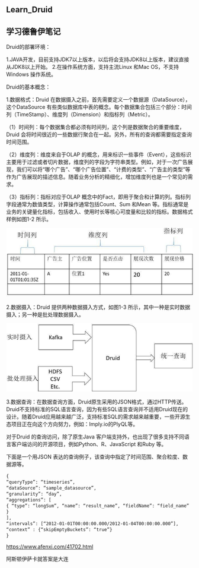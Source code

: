 ## Learn_Druid
## 学习德鲁伊笔记

Druid的部署环境：

1.JAVA开发，目前支持JDK7以上版本，以后将会支持JDK8以上版本，建议直接从JDK8以上开始。
2.在操作系统方面，支持主流Linux 和Mac OS，不支持Windows 操作系统。

Druid的基本概念：

1.数据格式：Druid 在数据摄入之前，首先需要定义一个数据源（DataSource），这个DataSource 有些类似数据库中表的概念。每个数据集合包括三个部分：时间列（TimeStamp）、维度列（Dimension）和指标列（Metric）。

（1）时间列：每个数据集合都必须有时间列，这个列是数据聚合的重要维度，Druid 会将时间很近的一些数据行聚合在一起。另外，所有的查询都需要指定查询时间范围。

（2）维度列：维度来自于OLAP 的概念，用来标识一些事件（Event），这些标识主要用于过滤或者切片数据，维度列的字段为字符串类型。例如，对于一次广告展现，我们可以将“哪个广告”、“哪个广告位置”、“计费的类型”、“广告主的类型”等作为广告展现的描述信息。随着业务分析的精细化，增加维度列也是一个常见的需求。

（3）指标列：指标对应于OLAP 概念中的Fact，即用于聚合和计算的列。指标列字段通常为数值类型，计算操作通常包括Count、Sum 和Mean 等。指标通常是业务的关键量化指标，包括收入、使用时长等核心可度量和比较的指标。数据格式样例如图1-2 所示。

<img src="https://github.com/jiaming9844/learn_druid/blob/master/image/2017022015123066.jpg"/>
 

2.数据摄入：Druid 提供两种数据摄入方式，如图1-3 所示，其中一种是实时数据摄入；另一种是批处理数据摄入。

<img src="https://github.com/jiaming9844/learn_druid/blob/master/image/2017022015123158.jpg"/>

3.数据查询：在数据查询方面，Druid原生采用的JSON格式，通过HTTP传送。Druid不支持标准的SQL语言查询，因为有些SQL语言查询并不适用Druid现在的设计。随着Druid应用越来越广泛，支持标准SQL的需求越来越重要，一些开源生态项目正在向这个方向努力，例如：Imply.io的PlyQL等。

对于Druid 的查询访问，除了原生Java 客户端支持外，也出现了很多支持不同语言客户端访问的开源项目，例如Python、R、JavaScript 和Ruby 等。

下面是一个用JSON 表达的查询例子，该查询中指定了时间范围、聚合粒度、数据源等。
````
{
“queryType”: “timeseries”,
“dataSource”: “sample_datasource”,
“granularity”: “day”,
“aggregations”: [
{ “type”: “longSum”, “name”: “result_name”, “fieldName”: “field_name” }
],
“intervals”: [“2012-01-01T00:00:00.000/2012-01-04T00:00:00.000”],
“context” : {“skipEmptyBuckets”: “true”}
}
````
https://www.afenxi.com/41702.html


阿斯顿伊萨卡就答案是大连
